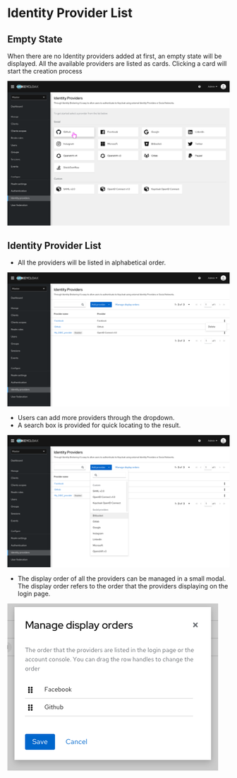 # Identity Provider List

## Empty State

When there are no Identity providers added at first, an empty state will be displayed. All the available providers are listed as cards. Clicking a card will start the creation process

![EmptyState](./images/list1.png)

## Identity Provider List

* All the providers will be listed in alphabetical order.

![ProviderList](./images/list2.png)

* Users can add more providers through the dropdown.
* A search box is provided for quick locating to the result.

![ProviderDropdown](./images/list3.png)

* The display order of all the providers can be managed in a small modal. The display order refers to the order that the providers displaying on the login page.

![ManageOrder](./images/list4.png)
